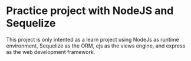 # Practice project with NodeJS and Sequelize

<p>This project is only intented as a learn project using NodeJs as runtime environment, Sequelize as the ORM, ejs as the views engine, and express as the web development framework.</p>